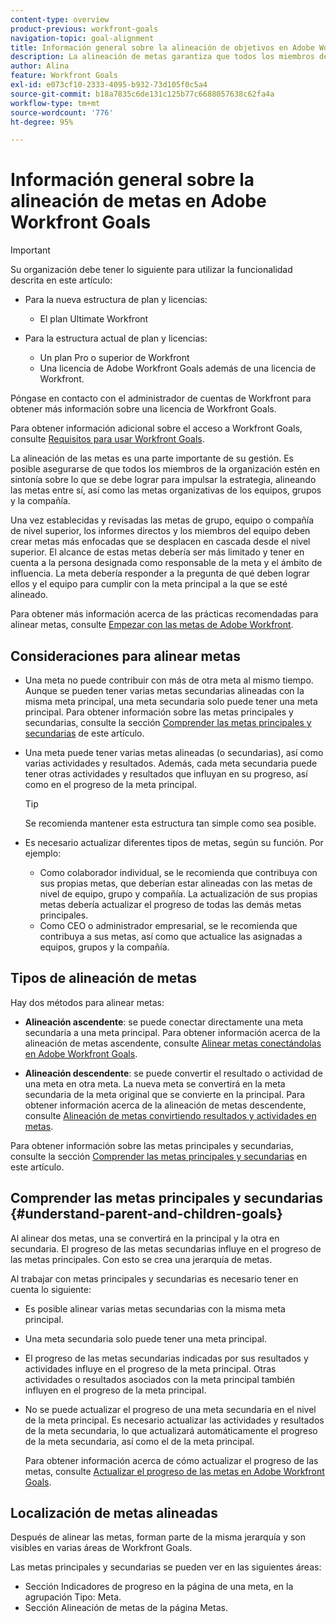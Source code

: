 ```yaml
---
content-type: overview
product-previous: workfront-goals
navigation-topic: goal-alignment
title: Información general sobre la alineación de objetivos en Adobe Workfront Goals
description: La alineación de metas garantiza que todos los miembros de la organización permanezcan en sintonía sobre lo que se deba lograr alineando las metas entre sí, así como las metas organizativas de los equipos, grupos y la compañía.
author: Alina
feature: Workfront Goals
exl-id: e073cf10-2333-4095-b932-73d105f0c5a4
source-git-commit: b18a7835c6de131c125b77c6688057638c62fa4a
workflow-type: tm+mt
source-wordcount: '776'
ht-degree: 95%

---
```


# Información general sobre la alineación de metas en Adobe Workfront Goals

<!--Audited P&P only: 4/2025-->

>[!IMPORTANT]
>
>Su organización debe tener lo siguiente para utilizar la funcionalidad descrita en este artículo:
>
>* Para la nueva estructura de plan y licencias:
>
>   * El plan Ultimate Workfront
>    
>* Para la estructura actual de plan y licencias:
>
>   * Un plan Pro o superior de Workfront
>   * Una licencia de Adobe Workfront Goals además de una licencia de Workfront.
>
>Póngase en contacto con el administrador de cuentas de Workfront para obtener más información sobre una licencia de Workfront Goals.
> 
>Para obtener información adicional sobre el acceso a Workfront Goals, consulte [Requisitos para usar Workfront Goals](/help/quicksilver/workfront-goals/goal-management/access-needed-for-wf-goals.md).


La alineación de las metas es una parte importante de su gestión. Es posible asegurarse de que todos los miembros de la organización estén en sintonía sobre lo que se debe lograr para impulsar la estrategia, alineando las metas entre sí, así como las metas organizativas de los equipos, grupos y la compañía.

Una vez establecidas y revisadas las metas de grupo, equipo o compañía de nivel superior, los informes directos y los miembros del equipo deben crear metas más enfocadas que se desplacen en cascada desde el nivel superior. El alcance de estas metas debería ser más limitado y tener en cuenta a la persona designada como responsable de la meta y el ámbito de influencia. La meta debería responder a la pregunta de qué deben lograr ellos y el equipo para cumplir con la meta principal a la que se esté alineado.

Para obtener más información acerca de las prácticas recomendadas para alinear metas, consulte [Empezar con las metas de Adobe Workfront](../../workfront-goals/goal-management/getting-started-with-wf-goals.md).

## Consideraciones para alinear metas

* Una meta no puede contribuir con más de otra meta al mismo tiempo. Aunque se pueden tener varias metas secundarias alineadas con la misma meta principal, una meta secundaria solo puede tener una meta principal. Para obtener información sobre las metas principales y secundarias, consulte la sección [Comprender las metas principales y secundarias](#understand-parent-and-children-goals) de este artículo.
* Una meta puede tener varias metas alineadas (o secundarias), así como varias actividades y resultados. Además, cada meta secundaria puede tener otras actividades y resultados que influyan en su progreso, así como en el progreso de la meta principal.

  >[!TIP]
  >
  >Se recomienda mantener esta estructura tan simple como sea posible.

* Es necesario actualizar diferentes tipos de metas, según su función. Por ejemplo:

   * Como colaborador individual, se le recomienda que contribuya con sus propias metas, que deberían estar alineadas con las metas de nivel de equipo, grupo y compañía. La actualización de sus propias metas debería actualizar el progreso de todas las demás metas principales.
   * Como CEO o administrador empresarial, se le recomienda que contribuya a sus metas, así como que actualice las asignadas a equipos, grupos y la compañía.

## Tipos de alineación de metas

Hay dos métodos para alinear metas:

* **Alineación ascendente**: se puede conectar directamente una meta secundaria a una meta principal. Para obtener información acerca de la alineación de metas ascendente, consulte [Alinear metas conectándolas en Adobe Workfront Goals](../../workfront-goals/goal-alignment/align-goals-by-connecting-them.md).

* **Alineación descendente**: se puede convertir el resultado o actividad de una meta en otra meta. La nueva meta se convertirá en la meta secundaria de la meta original que se convierte en la principal. Para obtener información acerca de la alineación de metas descendente, consulte [Alineación de metas convirtiendo resultados y actividades en metas](../../workfront-goals/goal-alignment/align-goals-by-converting-results-activities.md).

Para obtener información sobre las metas principales y secundarias, consulte la sección [Comprender las metas principales y secundarias](#understand-parent-and-children-goals) en este artículo.

## Comprender las metas principales y secundarias {#understand-parent-and-children-goals}

Al alinear dos metas, una se convertirá en la principal y la otra en secundaria. El progreso de las metas secundarias influye en el progreso de las metas principales. Con esto se crea una jerarquía de metas.

Al trabajar con metas principales y secundarias es necesario tener en cuenta lo siguiente:

* Es posible alinear varias metas secundarias con la misma meta principal.
* Una meta secundaria solo puede tener una meta principal.
* El progreso de las metas secundarias indicadas por sus resultados y actividades influye en el progreso de la meta principal. Otras actividades o resultados asociados con la meta principal también influyen en el progreso de la meta principal.
* No se puede actualizar el progreso de una meta secundaria en el nivel de la meta principal. Es necesario actualizar las actividades y resultados de la meta secundaria, lo que actualizará automáticamente el progreso de la meta secundaria, así como el de la meta principal.

  Para obtener información acerca de cómo actualizar el progreso de las metas, consulte [Actualizar el progreso de las metas en Adobe Workfront Goals](../../workfront-goals/goal-review-and-workfront-goals-sections/check-in-goals.md).

## Localización de metas alineadas

Después de alinear las metas, forman parte de la misma jerarquía y son visibles en varias áreas de Workfront Goals.

<!--
* In the Production enviroment, you can view children and parent goals in the following areas:

    * The Goal Details panel
    * Goal List
    * Goal Alignment section
    * Check-in section
    * Pulse section
    * You can view all the parent goals of a goal in the Goal Hierarchy field of a Project or Goal report.
-->
Las metas principales y secundarias se pueden ver en las siguientes áreas:

* Sección Indicadores de progreso en la página de una meta, en la agrupación Tipo: Meta.
* Sección Alineación de metas de la página Metas.





